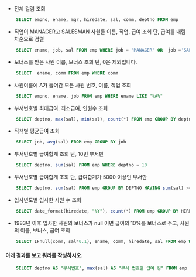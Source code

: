- 전체 컬럼 조회
```sql
	SELECT empno, ename, mgr, hiredate, sal, comm, deptno FROM emp
```
- 직업이 MANAGER고 SALESMAN 사원들 이름, 직업, 급여 조회 단, 급여를 내림차순으로 정렬
```sql
	SELECT ename, job, sal FROM emp WHERE job = 'MANAGER' OR  job ='SALESMAN' ORDER BY sal DESC 
```
- 보너스를 받은 사원 이름, 보너스 조회 단, 0은 제외입니다.
```sql
	SELECT  ename, comm FROM emp WHERE comm
```
- 사원이름에 A가 들어간 모든 사원 번호, 이름, 직업 조회
```sql
	SELECT empno, ename, job FROM emp WHERE ename LIKE "%A%"
```
- 부서번호별 최대급여, 최소급여, 인원수 조회
```sql
	SELECT deptno, max(sal), min(sal), count(*) FROM emp GROUP BY deptno
```
- 직책별 평균급여 조회
```sql
	SELECT job, avg(sal) FROM emp GROUP BY job
```
- 부서번호별 급여합계 조회 단, 10번 부서만
```sql
	SELECT deptno, sum(sal) FROM emp WHERE deptno = 10
```	
- 부서번호별 급여합계 조회 단, 급여합계가 5000 이상인 부서만
```sql
	SELECT deptno, sum(sal) FROM emp GROUP BY DEPTNO HAVING sum(sal) >= 5000
```	
- 입사년도별 입사한 사원 수 조회
```sql
	SELECT date_format(hiredate, "%Y"), count(*) FROM emp GROUP BY HIREDATE 
```
- 1983년 이후 입사한 사원의 보너스가 null 이면 급여의 10%를 보너스로 주고, 사원의 이름, 보너스, 급여 조회
```sql
	SELECT IFnull(comm, sal*0.1), ename, comm, hiredate, sal FROM emp WHERE date_format(hiredate, "%Y") > 1983
```
#### 아래 결과를 보고 쿼리를 작성하시오.
```sql
	SELECT deptno AS "부서번호", max(sal) AS "부서 번호별 급여 킹" FROM emp GROUP BY deptno 
```